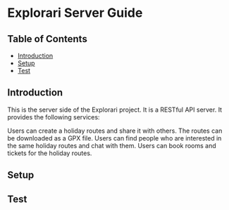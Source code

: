 # Explorari Server Guide

## Table of Contents

- [Introduction](#introduction)
- [Setup](#setup)
- [Test](#test)

## Introduction

This is the server side of the Explorari project. It is a RESTful API server. It provides the following services:

Users can create a holiday routes and share it with others. The routes can be downloaded as a GPX file.
Users can find people who are interested in the same holiday routes and chat with them.
Users can book rooms and tickets for the holiday routes.

## Setup

## Test

